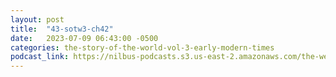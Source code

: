 ```yaml
---
layout: post
title:  "43-sotw3-ch42"
date:   2023-07-09 06:43:00 -0500
categories: the-story-of-the-world-vol-3-early-modern-times
podcast_link: https://nilbus-podcasts.s3.us-east-2.amazonaws.com/the-well-trained-mind/The%20Story%20of%20the%20World%20Vol.%203%20Early%20Modern%20Times/43-sotw3-ch42.mp3
---
```

